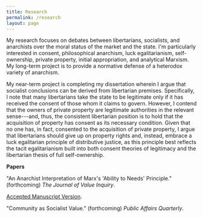 ```yaml
---
title: Research
permalink: /research
layout: page
---
```


My research focuses on debates between libertarians, socialists, and anarchists over the moral status of the market and the state. I'm particularly interested in consent, philosophical anarchism, luck egalitarianism, self-ownership, private property, initial appropriation, and analytical Marxism. My long-term project is to provide a normative defense of a heterodox variety of anarchism.

My near-term project is completing my dissertation wherein I argue that socialist conclusions can be derived from libertarian premises. Specifically, I note that many libertarians take the state to be legitimate only if it has received the consent of those whom it claims to govern. However, I contend that the owners of private property are legitimate authorities in the relevant sense---and, thus, the consistent libertarian position is to hold that the acquisition of property has consent as its necessary condition. Given that no one has, in fact, consented to the acquisition of private property, I argue that libertarians should give up on property rights and, instead, embrace a luck egalitarian principle of distributive justice, as this principle best reflects the tacit egalitarianism built into both consent theories of legitimacy and the libertarian thesis of full self-ownership.

**Papers**

"An Anarchist Interpretation of Marx's 'Ability to Needs' Principle." (forthcoming) _The Journal of Value Inquiry_.

[Accepted Manuscript Version](/files/AANP.docx).

"Community as Socialist Value." (forthcoming) _Public Affairs Quarterly_.
